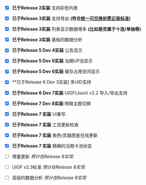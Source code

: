 - [x] **已于Release 2实装** 支持彩色列表

- [x] **已于Release 3实装** 支持导出 **(符合[统一可交换祈愿记录标准](https://github.com/DGP-Studio/Snap.Genshin/wiki/StandardFormat))**

- [x] **已于Release 3实装** 列表显示数据增多 **(比如是否属于十连/单抽等)**

- [x] **已于Release 3实装** 基础的数据分析

- [x] **已于Release 5 Dev 4实装** 公告显示

- [x] **已于Release 5 Dev 6实装** 当期UP池显示

- [x] **已于Release 5 Dev 6实装** 缓存占用空间显示

- [x] **已于Release 6 Dev 3实装] 多UID支持

- [x] **已于Release 6 Dev 7实装** UIGF(Json) v2.2 导入/导出支持

- [x] **已于Release 7 Dev 8实装** 明暗主题切换

- [x] **已于Release 7 实装** UI重写

- [x] **已于Release 7 实装** 工具更新检查

- [x] **已于Release 7 实装** 角色/武器图鉴在线更新

- [x] **已于Release 7 实装** 精确的当期卡池状态

- [ ] 增量更新 *预计在Release 8实现*

- [ ] UIGF v2.3标准 *预计在Release 8实现*

- [ ] 高级的数据分析 *预计在Release 8实现*